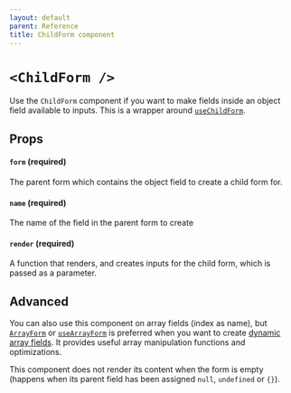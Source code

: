 ```yaml
---
layout: default
parent: Reference
title: ChildForm component
---
```


# `<ChildForm />`

Use the `ChildForm` component if you want to make fields inside an object field available to inputs. This is a wrapper around [`useChildForm`](/typed-react-form/reference/useChildForm).

## Props

#### `form` (required)

The parent form which contains the object field to create a child form for.

#### `name` (required)

The name of the field in the parent form to create

#### `render` (required)

A function that renders, and creates inputs for the child form, which is passed as a parameter.

## Advanced

You can also use this component on array fields (index as name), but [`ArrayForm`](/typed-react-form/reference/ArrayForm) or [`useArrayForm`](/typed-react-form/reference/useArrayForm) is preferred when you want to create [dynamic array fields](/typed-react-form/advanced/Array-fields). It provides useful array manipulation functions and optimizations.

This component does not render its content when the form is empty (happens when its parent field has been assigned `null`, `undefined` or `{}`).
